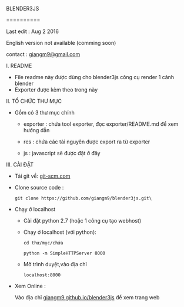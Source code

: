
BLENDER3JS

==========

Last edit : Aug 2 2016

English version not available (comming soon)

contact : giangm9@gmail.com

I. README

* File readme này được dùng cho blender3js công cụ render 1 cảnh blender 
* Exporter được kèm theo trong này

II. TỔ CHỨC THƯ MỤC

* Gồm có 3 thư mục chính

  * exporter : chứa tool exporter, đọc exporter/README.md để xem hướng dẫn

  * res : chứa các tài nguyên được export ra từ exporter

  * js : javascript sẽ được đặt ở đây


III. CÀI ĐẶT


* Tải git về:  [git-scm.com](https://git-scm.com/)

* Clone source code :

    `git clone https://github.com/giangm9/blender3js.git\`

* Chạy ở localhost
  * Cài đặt python 2.7 (hoặc 1 công cụ tạo webhost)
  * Chạy ở localhost (với python):

    `cd thư/mục/chứa`

    `python -m SimpleHTTPServer 8000`
  * Mở trình duyệt,vào địa chỉ

    `localhost:8000`

* Xem Online :

  Vào địa chỉ
  [giangm9.github.io/blender3js](https://giangm9.github.io/blender3js/) 
  để xem trang web